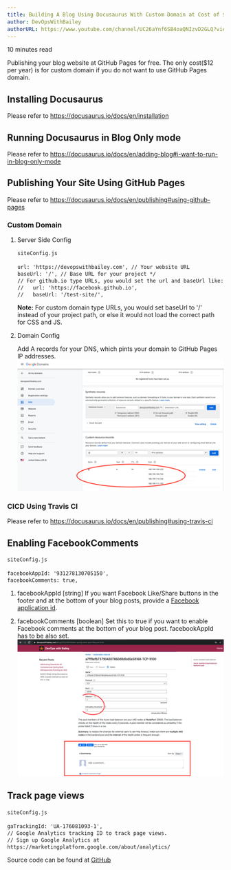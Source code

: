 ```yaml
---
title: Building A Blog Using Docusaurus With Custom Domain at Cost of $12 A Year 
author: DevOpsWithBailey
authorURL: https://www.youtube.com/channel/UC26aYnf6SB4oaQNIzvD2GLQ?view_as=subscriber
---
```

10 minutes read

Publishing your blog website at GitHub Pages for free. The only cost($12 per year) is for custom domain if you do not want to use GitHub Pages domain.

<!--truncate-->

## Installing Docusaurus
Please refer to https://docusaurus.io/docs/en/installation

## Running Docusaurus in Blog Only mode
Please refer to https://docusaurus.io/docs/en/adding-blog#i-want-to-run-in-blog-only-mode

## Publishing Your Site Using GitHub Pages
Please refer to https://docusaurus.io/docs/en/publishing#using-github-pages
### Custom Domain
1. Server Side Config
    ```
    siteConfig.js

    url: 'https://devopswithbailey.com', // Your website URL
    baseUrl: '/', // Base URL for your project */
    // For github.io type URLs, you would set the url and baseUrl like:
    //   url: 'https://facebook.github.io',
    //   baseUrl: '/test-site/',
    ```
    **Note:** For custom domain type URLs, you would set baseUrl to '/' instead of your project path, or else it would not load the correct path for CSS and JS. 
2. Domain Config
    
    Add A records for your DNS, which pints your domain to GitHub Pages IP addresses.
    ![dns a records](/img/dns/google_domain_dns_a_records.png)  
### CICD Using Travis CI
Please refer to https://docusaurus.io/docs/en/publishing#using-travis-ci

## Enabling FacebookComments 
```
siteConfig.js

facebookAppId: '931278130705150',
facebookComments: true,
```
1. facebookAppId [string]
    If you want Facebook Like/Share buttons in the footer and at the bottom of your blog posts, provide a [Facebook application id](https://developers.facebook.com/docs/apps/#register).

2. facebookComments [boolean]
    Set this to true if you want to enable Facebook comments at the bottom of your blog post. facebookAppId has to be also set.
![facebook comments](/img/site_config/facebook_comments.png)

## Track page views
```
siteConfig.js

gaTrackingId: 'UA-176081093-1', 
// Google Analytics tracking ID to track page views.
// Sign up Google Analytics at https://marketingplatform.google.com/about/analytics/
```

Source code can be found at [GitHub](https://github.com/devopswithbailey/blogs)
